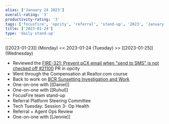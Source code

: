 ```yaml
---
alias: ['January 24 2023']
overall-rating: '3'
productivity-rating: '3'
tags: ['focusfire', 'opcity', 'referral', 'stand-up', '2023', 'January', 'Tuesday']
title: ['2023-01-24']
type: 'daily stand-up'
---
```

[[2023-01-23]] (Monday) << 2023-01-24 (Tuesday) >> [[2023-01-25]] (Wednesday)

- Reviewed the [FIRE-321: Prevent pCX email when "send to SMS" is not checked off #21100](https://github.com/Opcity/opcity/pull/21100) PR in opcity
- Went through the Compensation at Realtor.com course
- Back to work on [BCR Sunsetting Investigation and Work](https://www.notion.so/BCR-Sunsetting-Investigation-and-Work-94fefd5d55f24380b0956b32f225857b)
- One-on-one with [[Daniel]]
- One-on-one with [[Ruhul]]
- FocusFire team stand-up
- Referral Platform Steering Committee
- Tech Tuesday: Session 3- Op Health
- Referral + Agent Ops Review
- One-on-one with [[Jennie]]